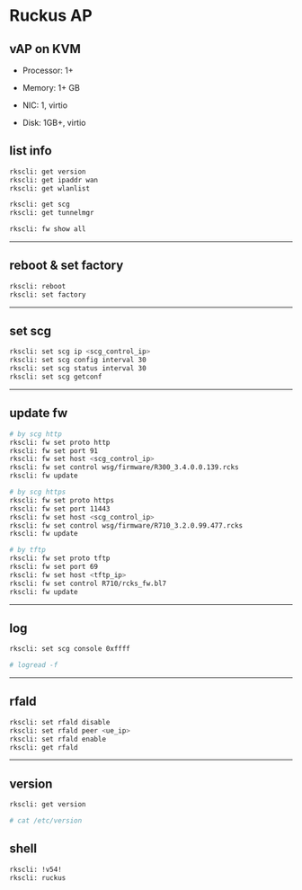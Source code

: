 # Ruckus AP #


## vAP on KVM

* Processor: 1+

* Memory: 1+ GB

* NIC: 1, virtio

* Disk: 1GB+, virtio


## list info

```bash
rkscli: get version
rkscli: get ipaddr wan
rkscli: get wlanlist

rkscli: get scg
rkscli: get tunnelmgr

rkscli: fw show all
```


---

## reboot & set factory

```bash
rkscli: reboot
rkscli: set factory
```


---

## set scg

```bash
rkscli: set scg ip <scg_control_ip>
rkscli: set scg config interval 30
rkscli: set scg status interval 30
rkscli: set scg getconf
```


---

## update fw

```bash
# by scg http
rkscli: fw set proto http
rkscli: fw set port 91
rkscli: fw set host <scg_control_ip>
rkscli: fw set control wsg/firmware/R300_3.4.0.0.139.rcks
rkscli: fw update

# by scg https
rkscli: fw set proto https
rkscli: fw set port 11443
rkscli: fw set host <scg_control_ip>
rkscli: fw set control wsg/firmware/R710_3.2.0.99.477.rcks
rkscli: fw update

# by tftp
rkscli: fw set proto tftp
rkscli: fw set port 69
rkscli: fw set host <tftp_ip>
rkscli: fw set control R710/rcks_fw.bl7
rkscli: fw update
```

---

## log

```bash
rkscli: set scg console 0xffff

# logread -f
```

---

## rfald

```bash
rkscli: set rfald disable
rkscli: set rfald peer <ue_ip>
rkscli: set rfald enable
rkscli: get rfald
```

---

## version

```bash
rkscli: get version

# cat /etc/version
```

## shell

```bash
rkscli: !v54!
rkscli: ruckus
```
